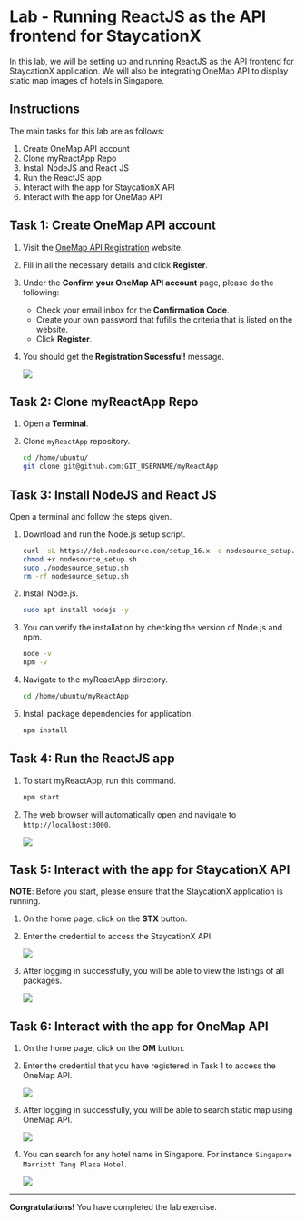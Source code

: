 # Lab - Running ReactJS as the API frontend for StaycationX

In this lab, we will be setting up and running ReactJS as the API frontend for StaycationX application. We will also be integrating OneMap API to display static map images of hotels in Singapore.

## Instructions
The main tasks for this lab are as follows:
1. Create OneMap API account
2. Clone myReactApp Repo
3. Install NodeJS and React JS
4. Run the ReactJS app
5. Interact with the app for StaycationX API
6. Interact with the app for OneMap API

## Task 1: Create OneMap API account

1. Visit the [OneMap API Registration](https://www.onemap.gov.sg/apidocs/register) website.

2. Fill in all the necessary details and click **Register**.

3. Under the **Confirm your OneMap API account** page, please do the following:

    - Check your email inbox for the **Confirmation Code**.
    - Create your own password that fufills the criteria that is listed on the website.
    - Click **Register**.

4. You should get the **Registration Sucessful!** message.

   ![](images/lab1B/onemap-register-successful.png)


## Task 2: Clone myReactApp Repo

1. Open a **Terminal**.

2. Clone `myReactApp` repository.

    ```bash
    cd /home/ubuntu/
    git clone git@github.com:GIT_USERNAME/myReactApp
    ```

## Task 3: Install NodeJS and React JS

Open a terminal and follow the steps given.

1. Download and run the Node.js setup script.

    ```bash
    curl -sL https://deb.nodesource.com/setup_16.x -o nodesource_setup.sh
    chmod +x nodesource_setup.sh
    sudo ./nodesource_setup.sh
    rm -rf nodesource_setup.sh
    ```
2. Install Node.js.

    ```bash
    sudo apt install nodejs -y
    ```

3. You can verify the installation by checking the version of Node.js and npm.

    ```bash
    node -v
    npm -v
    ```

4. Navigate to the myReactApp directory.

    ```bash
    cd /home/ubuntu/myReactApp
    ```

5. Install package dependencies for application.

    ```bash
    npm install
    ```

## Task 4: Run the ReactJS app

1. To start myReactApp, run this command.

    ```bash
    npm start
    ```

2. The web browser will automatically open and navigate to `http://localhost:3000`.

   ![](images/lab1B/react-app.png)

## Task 5: Interact with the app for StaycationX API

**NOTE**: Before you start, please ensure that the StaycationX application is running.

1. On the home page, click on the **STX** button.

2. Enter the credential to access the StaycationX API.

   ![](images/lab1B/stx-login.png)

3. After logging in successfully, you will be able to view the listings of all packages.

   ![](images/lab1B/stx-show-packages.png)

## Task 6: Interact with the app for OneMap API

1. On the home page, click on the **OM** button.

2. Enter the credential that you have registered in Task 1 to access the OneMap API.

   ![](images/lab1B/om-login.png)

3. After logging in successfully, you will be able to search static map using OneMap API.

   ![](images/lab1B/om-search-map.png)

4. You can search for any hotel name in Singapore. For instance `Singapore Marriott Tang Plaza Hotel`.

   ![](images/lab1B/om-search-result.png)

---

**Congratulations!** You have completed the lab exercise.